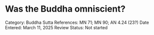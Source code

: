 # Was the Buddha omniscient?

Category: Buddha
Sutta References: MN 71; MN 90; AN 4.24 (23?)
Date Entered: March 11, 2025
Review Status: Not started